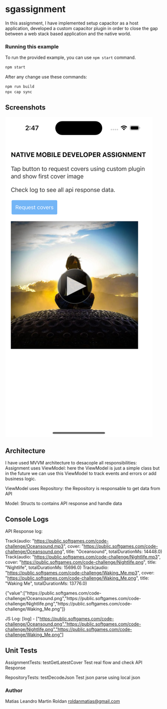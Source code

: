 # sgassignment

In this assignment, I have implemented setup capacitor as a host application, developed a custom capacitor plugin in order to close the gap between a web stack based application and the native world. 

### Running this example

To run the provided example, you can use `npm start` command.

```bash
npm start
```

After any change use these commands:

```bash
npm run build
npx cap sync
```

## Screenshots

![App Screenshot](https://github.com/roldanmatias/sgassignment/blob/main/screenshots/screenshot1.png)

## Architecture

I have used MVVM architecture to desacople all responsibilities:
Assignment uses ViewModel: here the ViewModel is just a simple class but in the future we can use this ViewModel to track events and errors or add business logic.

ViewModel uses Repository: the Repository is responsable to get data from API

Model:
Structs to contains API response and handle data

## Console Logs

API Response log:

Track(audio: "https://public.softgames.com/code-challenge/Oceansound.mp3", cover: "https://public.softgames.com/code-challenge/Oceansound.png", title: "Oceansound", totalDurationMs: 14448.0)
Track(audio: "https://public.softgames.com/code-challenge/Nightlife.mp3", cover: "https://public.softgames.com/code-challenge/Nightlife.png", title: "Nightlife", totalDurationMs: 15696.0)
Track(audio: "https://public.softgames.com/code-challenge/Waking_Me.mp3", cover: "https://public.softgames.com/code-challenge/Waking_Me.png", title: "Waking Me", totalDurationMs: 13776.0)

{"value":["https:\/\/public.softgames.com\/code-challenge\/Oceansound.png","https:\/\/public.softgames.com\/code-challenge\/Nightlife.png","https:\/\/public.softgames.com\/code-challenge\/Waking_Me.png"]}

JS Log:
[log] - ["https://public.softgames.com/code-challenge/Oceansound.png","https://public.softgames.com/code-challenge/Nightlife.png","https://public.softgames.com/code-challenge/Waking_Me.png"]


## Unit Tests

AssignmentTests: testGetLatestCover
Test real flow and check API Response

RepositoryTests: testDecodeJson
Test json parse using local json


### Author

Matias Leandro Martin Roldan
roldanmatias@gmail.com
